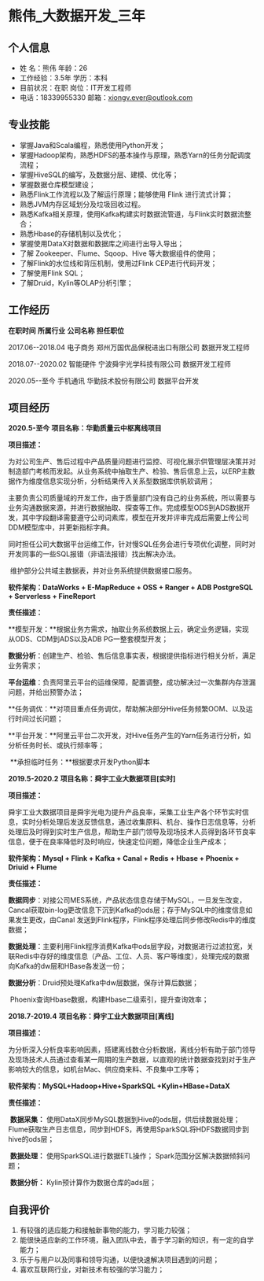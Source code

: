 # 熊伟\_大数据开发_三年

## 个人信息

- 姓   名：熊伟                            	  						    年龄：26
- 工作经验：3.5年                                                   学历：本科
- 目前状况：在职                                                    岗位：IT开发工程师
- 电话：18339955330                                              邮箱：xiongv.ever@outlook.com

## 专业技能

- 掌握Java和Scala编程，熟悉使用Python开发；
- 掌握Hadoop架构，熟悉HDFS的基本操作与原理，熟悉Yarn的任务分配调度流程；
- 掌握HiveSQL的编写，及数据分层、建模、优化等；
- 掌握数据仓库模型建设；
- 熟悉Flink工作流程以及了解运行原理；能够使用 Flink 进行流式计算；
- 熟悉JVM内存区域划分及垃圾回收过程。
- 熟悉Kafka相关原理，使用Kafka构建实时数据流管道，与Flink实时数据流整合；
- 熟悉Hbase的存储机制以及优化；
- 掌握使用DataX对数据和数据库之间进行出导入导出；
- 了解 Zookeeper、Flume、Sqoop、Hive 等大数据组件的使用；
- 了解Flink的水位线和背压机制，使用过Flink CEP进行代码开发；
- 了解使用Flink SQL；
- 了解Druid，Kylin等OLAP分析引擎；

## 工作经历

**在职时间**                   **所属行业**         **公司名称**                                                       **担任职位**

2017.06--2018.04       电子商务	    郑州万国优品保税进出口有限公司             数据开发工程师

2018.07--2020.02       智能硬件        宁波舜宇光学科技有限公司                         数据开发工程师

2020.05--至今            手机通讯        华勤技术股份有限公司                                 数据平台开发

## 项目经历

**2020.5-至今**                                                              **项目名称：华勤质量云中枢离线项目**

**项目描述：**

​		为对公司生产、售后过程中产品质量问题进行监控、可视化展示供管理层决策并对制造部门考核而发起。从业务系统中抽取生产、检验、售后信息上云，以ERP主数据作为维度信息实现分析，分析结果传入关系型数据库供帆软调用；

​		主要负责公司质量域的开发工作，由于质量部门没有自己的业务系统，所以需要与业务沟通数据来源，并进行数据抽取、探查等工作。完成模型ODS到ADS数据开发，其中字段翻译需要遵守公司词素库，模型在开发并评审完成后需要上传公司DDM模型库中，并更新指标字典。

​		同时担任公司大数据平台运维工作，针对慢SQL任务会进行专项优化调整，同时对开发同事的一些SQL报错（非语法报错）找出解决办法。

​		维护部分公共域主数据表，并对业务系统提供数据接口服务。

**软件架构：DataWorks + E-MapReduce + OSS + Ranger + ADB PostgreSQL + Serverless +  FineReport** 

**责任描述：**

​	**模型开发：**根据业务方需求，抽取业务系统数据上云，确定业务逻辑，实现从ODS、CDM到ADS以及ADB PG一整套模型开发；

​	**数据分析**：创建生产、检验、售后信息事实表，根据提供指标进行相关分析，满足业务需求；

​	**平台运维**：负责阿里云平台的运维保障，配置调整，成功解决过一次集群内存泄漏问题，并给出预警办法；

​	**任务调优：**对项目重点任务调优，帮助解决部分Hive任务频繁OOM、以及运行时间过长问题；

​	**平台开发：**阿里云平台二次开发，对Hive任务产生的Yarn任务进行分析，如分析任务时长、或执行频率等；

​	**承担临时任务：**根据要求开发Python脚本



**2019.5-2020.2**                                                       **项目名称：舜宇工业大数据项目[实时]**

**项目描述：**

​		舜宇工业大数据项目是舜宇光电为提升产品良率，采集工业生产各个环节实时信息，实时分析处理后发送反馈信息，通过收集原料、机台、操作日志信息等，分析处理后及时得到实时生产信息，帮助生产部门领导及现场技术人员得到各环节良率信息，便于在良率降低时及时响应，快速定位问题，降低企业生产成本； 

**软件架构：Mysql + Flink + Kafka + Canal + Redis + Hbase + Phoenix + Driuid + Flume**

**责任描述：**

​	**数据同步**：对接公司MES系统，产品状态信息存储于MySQL，一旦发生改变，Cancal获取bin-log更改信息下沉到Kafka的ods层；存于MySQL中的维度信息如果发生更改，由Canal 发送到Flink程序，Flink程序处理后同步修改Redis中的维度数据；

​	**数据处理**：主要利用Flink程序消费Kafka中ods层字段，对数据进行过滤拉宽，关联Redis中存好的维度信息（产品、工位、人员、客户等维度），处理完成的数据向Kafka的dw层和HBase各发送一份；

​	**数据分析**：Druid预处理Kafka中dw层数据，保存计算后数据；

​	                 	Phoenix查询Hbase数据，构建Hbase二级索引，提升查询效率；



**2018.7-2019.4**                                                    **项目名称：舜宇工业大数据项目[离线]**

**项目描述：**

为分析深入分析良率影响因素，搭建离线数仓分析数据，离线分析有助于部门领导及现场技术人员通过查看某一周期的生产数据，以直观的统计数据查找到对于生产影响较大的信息，如机台Mac、供应商来料、不良集中工序等；

**软件架构：MySQL+Hadoop+Hive+SparkSQL +Kylin+HBase+DataX**

**责任描述：**

​	**数据采集：**    使用DataX同步MySQL数据到Hive的ods层，供后续数据处理； Flume获取生产日志信息，同步到HDFS，再使用SparkSQL将HDFS数据同步到hive的ods层；

​	**数据处理：**    使用SparkSQL进行数据ETL操作； Spark范围分区解决数据倾斜问题；

​	**数据分析：**    Kylin预计算作为数据仓库的ads层；



## **自我评价**

1. 有较强的适应能力和接触新事物的能力，学习能力较强；
2. 能很快适应新的工作环境，融入团队中去，善于学习新的知识，有一定的自学能力；
3. 乐于与用户以及同事和领导沟通，以便快速解决项目遇到的问题；
4. 喜欢互联网行业，对新技术有较强的学习能力；

